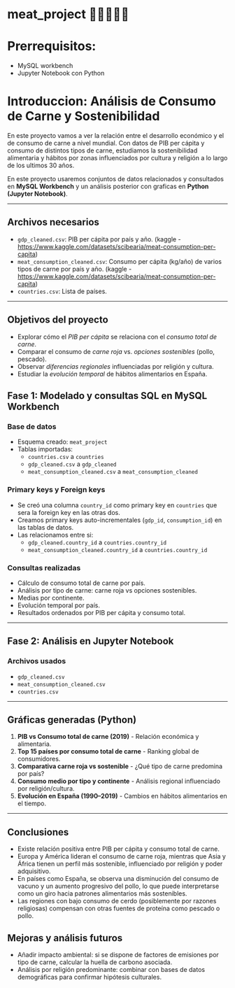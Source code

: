 # meat_project 🥩🥩🥩🥩🥩

# Prerrequisitos:
- MySQL workbench
- Jupyter Notebook con Python


# Introduccion: Análisis de Consumo de Carne y Sostenibilidad

En este proyecto vamos a ver la relación entre el desarrollo económico y el de consumo de carne a nivel mundial. Con datos de PIB per cápita y consumo de distintos tipos de carne, estudiamos la sostenibilidad alimentaria y hábitos por zonas influenciados por cultura y religión a lo largo de los ultimos 30 años.

En este proyecto usaremos conjuntos de datos relacionados y consultados en **MySQL Workbench** y un análisis posterior con graficas en **Python (Jupyter Notebook)**.

---

## Archivos necesarios

- `gdp_cleaned.csv`: PIB per cápita por país y año. (kaggle - https://www.kaggle.com/datasets/scibearia/meat-consumption-per-capita)
- `meat_consumption_cleaned.csv`: Consumo per cápita (kg/año) de varios tipos de carne por país y año. (kaggle - https://www.kaggle.com/datasets/scibearia/meat-consumption-per-capita)
- `countries.csv`: Lista de países.

---

## Objetivos del proyecto

- Explorar cómo el *PIB per cápita* se relaciona con el *consumo total de carne*.
- Comparar el consumo de *carne roja* vs. *opciones sostenibles* (pollo, pescado).
- Observar *diferencias regionales* influenciadas por religión y cultura.
- Estudiar la *evolución temporal* de hábitos alimentarios en España.

## Fase 1: Modelado y consultas SQL en MySQL Workbench
### Base de datos
- Esquema creado: `meat_project`
- Tablas importadas:
  - `countries.csv` a `countries`
  - `gdp_cleaned.csv` a `gdp_cleaned`
  - `meat_consumption_cleaned.csv` a `meat_consumption_cleaned`

### Primary keys y Foreign keys
- Se creó una columna `country_id` como primary key en `countries` que sera la foreign key en las otras dos.
- Creamos primary keys auto-incrementales (`gdp_id`, `consumption_id`) en las tablas de datos.
- Las relacionamos entre si:
  - `gdp_cleaned.country_id` a `countries.country_id`
  - `meat_consumption_cleaned.country_id` a `countries.country_id`

### Consultas realizadas
- Cálculo de consumo total de carne por país.
- Análisis por tipo de carne: carne roja vs opciones sostenibles.
- Medias por continente.
- Evolución temporal por país.
- Resultados ordenados por PIB per cápita y consumo total.

---

## Fase 2: Análisis en Jupyter Notebook

### Archivos usados
- `gdp_cleaned.csv`
- `meat_consumption_cleaned.csv`
- `countries.csv`

---

## Gráficas generadas (Python)

1. **PIB vs Consumo total de carne (2019)**  - Relación económica y alimentaria.
2. **Top 15 países por consumo total de carne**  - Ranking global de consumidores.
3. **Comparativa carne roja vs sostenible**  - ¿Qué tipo de carne predomina por país?
4. **Consumo medio por tipo y continente**  - Análisis regional influenciado por religión/cultura.
5. **Evolución en España (1990–2019)**  - Cambios en hábitos alimentarios en el tiempo.

---

## Conclusiones
- Existe relación positiva entre PIB per cápita y consumo total de carne.
- Europa y América lideran el consumo de carne roja, mientras que Asia y África tienen un perfil más sostenible, influenciado por religión y poder adquisitivo.
- En países como España, se observa una disminución del consumo de vacuno y un aumento progresivo del pollo, lo que puede interpretarse como un giro hacia patrones alimentarios más sostenibles.
- Las regiones con bajo consumo de cerdo (posiblemente por razones religiosas) compensan con otras fuentes de proteína como pescado o pollo.

## Mejoras y análisis futuros

- Añadir impacto ambiental: si se dispone de factores de emisiones por tipo de carne, calcular la huella de carbono asociada.
- Análisis por religión predominante: combinar con bases de datos demográficas para confirmar hipótesis culturales.